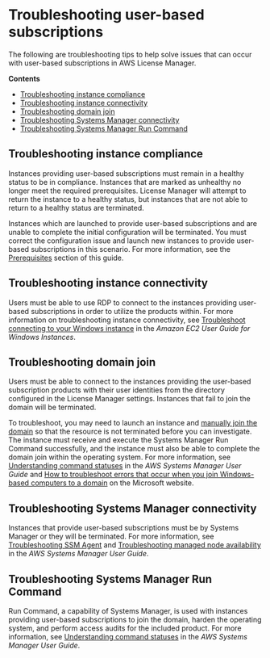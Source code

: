 # Troubleshooting user\-based subscriptions<a name="user-based-subscriptions-troubleshoot"></a>

The following are troubleshooting tips to help solve issues that can occur with user\-based subscriptions in AWS License Manager\.

**Contents**
+ [Troubleshooting instance compliance](#user-based-subscriptions-compliance)
+ [Troubleshooting instance connectivity](#user-based-subscriptions-troubleshoot-instance-connectivity)
+ [Troubleshooting domain join](#user-based-subscriptions-troubleshoot-domain-join)
+ [Troubleshooting Systems Manager connectivity](#user-based-subscriptions-troubleshoot-systems-manager-connectivity)
+ [Troubleshooting Systems Manager Run Command](#user-based-subscriptions-troubleshoot-systems-manager-commands)

## Troubleshooting instance compliance<a name="user-based-subscriptions-compliance"></a>

Instances providing user\-based subscriptions must remain in a healthy status to be in compliance\. Instances that are marked as unhealthy no longer meet the required prerequisites\. License Manager will attempt to return the instance to a healthy status, but instances that are not able to return to a healthy status are terminated\.

Instances which are launched to provide user\-based subscriptions and are unable to complete the initial configuration will be terminated\. You must correct the configuration issue and launch new instances to provide user\-based subscriptions in this scenario\. For more information, see the [Prerequisites](user-based-subscriptions-prerequisites.md) section of this guide\.

## Troubleshooting instance connectivity<a name="user-based-subscriptions-troubleshoot-instance-connectivity"></a>

Users must be able to use RDP to connect to the instances providing user\-based subscriptions in order to utilize the products within\. For more information on troubleshooting instance connectivity, see [Troubleshoot connecting to your Windows instance](https://docs.aws.amazon.com/AWSEC2/latest/WindowsGuide/troubleshoot-connect-windows-instance.html) in the *Amazon EC2 User Guide for Windows Instances*\.

## Troubleshooting domain join<a name="user-based-subscriptions-troubleshoot-domain-join"></a>

Users must be able to connect to the instances providing the user\-based subscription products with their user identities from the directory configured in the License Manager settings\. Instances that fail to join the domain will be terminated\.

To troubleshoot, you may need to launch an instance and [manually join the domain](https://docs.aws.amazon.com/directoryservice/latest/admin-guide/join_windows_instance.html) so that the resource is not terminated before you can investigate\. The instance must receive and execute the Systems Manager Run Command successfully, and the instance must also be able to complete the domain join within the operating system\. For more information, see [Understanding command statuses](https://docs.aws.amazon.com/systems-manager/latest/userguide/monitor-commands.html) in the *AWS Systems Manager User Guide* and [How to troubleshoot errors that occur when you join Windows\-based computers to a domain](https://docs.microsoft.com/en-US/troubleshoot/windows-server/identity/troubleshoot-errors-join-computer-to-domain) on the Microsoft website\.

## Troubleshooting Systems Manager connectivity<a name="user-based-subscriptions-troubleshoot-systems-manager-connectivity"></a>

Instances that provide user\-based subscriptions must be by Systems Manager or they will be terminated\. For more information, see [Troubleshooting SSM Agent](https://docs.aws.amazon.com/systems-manager/latest/userguide/troubleshooting-ssm-agent.html) and [Troubleshooting managed node availability](https://docs.aws.amazon.com/systems-manager/latest/userguide/troubleshooting-managed-instances.html) in the *AWS Systems Manager User Guide*\.

## Troubleshooting Systems Manager Run Command<a name="user-based-subscriptions-troubleshoot-systems-manager-commands"></a>

Run Command, a capability of Systems Manager, is used with instances providing user\-based subscriptions to join the domain, harden the operating system, and perform access audits for the included product\. For more information, see [Understanding command statuses](https://docs.aws.amazon.com/systems-manager/latest/userguide/monitor-commands.html) in the *AWS Systems Manager User Guide*\.
